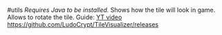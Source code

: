 #utils
*Requires Java to be installed.*
Shows how the tile will look in game. Allows to rotate the tile.
Guide: [YT video](https://youtu.be/MoX6hXQZVMw)
https://github.com/LudoCrypt/TileVisualizer/releases